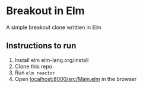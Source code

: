 # Breakout in Elm

A simple breakout clone writtien in Elm

## Instructions to run

1. Install elm elm-lang.org/install
2. Clone this repo
3. Run `elm reactor`
4. Open [localhost:8000/src/Main.elm](http://localhost:8000/src/Main.elm) in the browser

